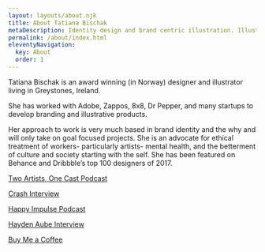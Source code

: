 ```yaml
---
layout: layouts/about.njk
title: About Tatiana Bischak
metaDescription: Identity design and brand centric illustration. Illustrator/designer specializing in brand centric artwork. Supporting companies who want to make positive changes in the world. Devout humanist.
permalink: /about/index.html
eleventyNavigation:
  key: About
  order: 1
---
```


Tatiana Bischak is an award winning (in Norway) designer and illustrator living in Greystones, Ireland.

She has worked with Adobe, Zappos, 8x8, Dr Pepper, and many startups to develop branding and illustrative products.

Her approach to work is very much based in brand identity and the why and will only take on goal focused projects. She is an advocate for ethical treatment of workers- particularly artists- mental health, and the betterment of culture and society starting with the self. She has been featured on Behance and Dribbble’s top 100 designers of 2017.

<a href="https://www.iheart.com/podcast/256-two-artists-one-cast-43043247/episode/e5-dont-be-embarrassed-with-44846813/" target="_blank">Two Artists, One Cast Podcast</a>

<a href="https://crash.co/content/author/tatiana-bischak/" target="_blank">Crash Interview</a>

<a href="https://music.amazon.com/podcasts/871ffd40-a2cc-4298-b1e3-81e4cf384390/episodes/7032a1f7-915e-441d-a862-84602bc7ffb3/happy-impulse-unfiltered-nothing-fills-the-void-with-tatiana-bischak-part-l-of-ll?refMarker=null&" target="_blank">Happy Impulse Podcast</a>

<a href="https://medium.com/@hkaube/designing-every-day-an-interview-with-tatiana-bischak-443fcbf1c702" target="_blank">Hayden Aube Interview</a>

<a href="https://www.buymeacoffee.com/darumacreative" target="_blank">Buy Me a Coffee</a>